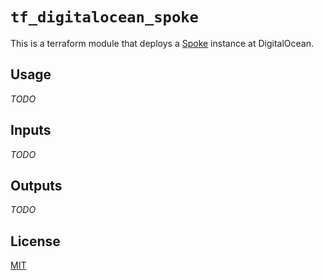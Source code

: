 # `tf_digitalocean_spoke`

This is a terraform module that deploys a
[Spoke](https://github.com/MoveOnOrg/Spoke) instance at DigitalOcean.

## Usage

_TODO_

## Inputs

_TODO_

## Outputs

_TODO_

## License

[MIT](./LICENSE)

